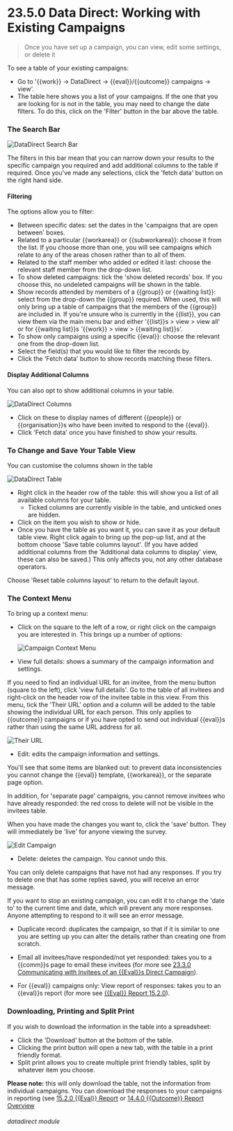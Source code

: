 # 23.5.0 Data Direct: Working with Existing Campaigns

> Once you have set up a campaign, you can view, edit some settings, or delete it





To see a table of your existing campaigns:
- Go to '{{work}} -> DataDirect -> {{eval}}/{{outcome}} campaigns -> view'.
- The table here shows you a list of your campaigns. If the one that you are looking for is not in the table, you may need to change the date filters. To do this, click on the 'Filter' button in the bar above the table.

### The Search Bar

![DataDirect Search Bar](23.5.0e.png)

The filters in this bar mean that you can narrow down your results to the specific campaign you required and add additional columns to the table if required. Once you've made any selections, click the 'fetch data' button on the right hand side.  
  
#### Filtering  

The options allow you to filter: 
   - Between specific dates: set the dates in the 'campaigns that are open between' boxes.
   - Related to a particular {{workarea}} or {{subworkarea}}: choose it from the list. If you choose more than one, you will see campaigns which relate to any of the areas chosen rather than to all of them.
   - Related to the staff member who added or edited it last: choose the relevant staff member from the drop-down list.
   - To show deleted campaigns: tick the 'show deleted records' box. If you choose this, no undeleted campaigns will be shown in the table.
   - Show records attended by members of a {{group}} or {{waiting list}}: select from the drop-down the {{group}} required. When used, this will only bring up a table of campaigns that the members of the {{group}} are included in. If you're unsure who is currently in the {{list}}, you can view them via the main menu bar and either '{{list}}s > view > view all' or for {{waiting list}}s '{{work}} > view > {{waiting list}}s'.
   - To show only campaigns using a specific {{eval}}: choose the relevant one from the drop-down list.
- Select the field(s) that you would like to filter the records by. 
- Click the 'Fetch data' button to show records matching these filters.

#### Display Additional Columns

You can also opt to show additional columns in your table.

![DataDirect Columns](23.5.0g.png)

- Click on these to display names of different {{people}} or {{organisation}}s who have been invited to respond to the {{eval}}.
- Click 'Fetch data' once you have finished to show your results.

### To Change and Save Your Table View

You can customise the columns shown in the table

![DataDirect Table](23.5.0h.png)

- Right click in the header row of the table: this will show you a list of all available columns for your table. 
   - Ticked columns are currently visible in the table, and unticked ones are hidden.  
- Click on the item you wish to show or hide. 
- Once you have the table as you want it, you can save it as your default table view. Right click again to bring up the pop-up list, and at the bottom choose 'Save table columns layout'. (If you have added additional columns from the 'Additional data columns to display' view, these can also be saved.) This only affects you, not any other database operators.

Choose 'Reset table columns layout' to return to the default layout.  

### The Context Menu

To bring up a context menu:
- Click on the square to the left of a row, or right click on the campaign you are interested in.  This brings up a number of options:

   ![Campaign Context Menu](23.5.0b.png)

- View full details: shows a summary of the campaign information and settings. 

If you need to find an individual URL for an invitee, from the menu button (square to the left), click 'view full details'. Go to the table of all invitees and right-click on the header row of the invitee table in this view. From this menu, tick the 'Their URL' option and a column will be added to the table showing the individual URL for each person. This only applies to {{outcome}} campaigns or if you have opted to send out individual {{eval}}s rather than using the same URL address for all.
   
   ![Their URL](23.5.0d.png)
   
- Edit: edits the campaign information and settings.

You'll see that some items are blanked out: to prevent data inconsistencies you cannot change the {{eval}} template, {{workarea}}, or the separate page option.

In addition, for 'separate page' campaigns, you cannot remove invitees who have already responded: the red cross to delete will not be visible in the invitees table. 

When you have made the changes you want to, click the 'save' button.  They will immediately be 'live' for anyone viewing the survey.

   ![Edit Campaign](23.5.0f.png)


- Delete: deletes the campaign.  You cannot undo this.

You can only delete campaigns that have not had any responses. If you try to delete one that has some replies saved, you will receive an error message. 

If you want to stop an existing campaign, you can edit it to change the 'date to' to the current time and date, which will prevent any more responses. Anyone attempting to respond to it will see an error message. 

- Duplicate record: duplicates the campaign, so that if it is similar to one you are setting up you can alter the details rather than creating one from scratch.

- Email all invitees/have responded/not yet responded: takes you to a {{comm}}s page to email these invitees (for more see [23.3.0 Communicating with Invitees of an {{Eval}}s Direct Campaign](/help/index/p/23.3.0)).

- For {{eval}} campaigns only: View report of responses: takes you to an {{eval}}s report (for more see [{{Eval}} Report 15.2.0](/help/index/p/15.2.0)).

### Downloading, Printing and Split Print

If you wish to download the information in the table into a spreadsheet:
- Click the 'Download' button at the bottom of the table.  
- Clicking the print button will open a new tab, with the table in a print friendly format.  
- Split print allows you to create multiple print friendly tables, split by whatever item you choose.

**Please note:** this will only download the table, not the information from individual campaigns. You can download the responses to your campaigns in reporting (see [15.2.0 {{Eval}} Report](/help/index/p/15.2.0) or [14.4.0 {{Outcome}} Report Overview](help/index/p/14/4/0)
   
   
###### datadirect module

